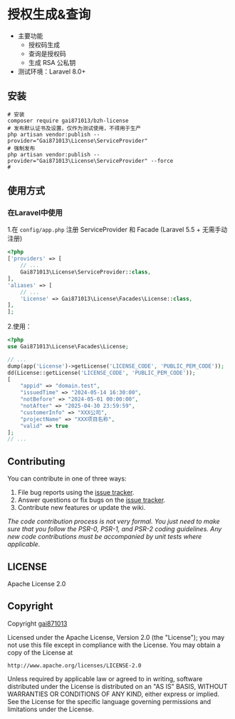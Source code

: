 # 授权生成&查询
- 主要功能
    - 授权码生成
    - 查询是授权码
    - 生成 RSA 公私钥
- 测试环境：Laravel 8.0+

## 安装

```shell
# 安装
composer require gai871013/bzh-license
# 发布默认证书及设置，仅作为测试使用，不得用于生产
php artisan vendor:publish --provider="Gai871013\License\ServiceProvider"
# 强制发布
php artisan vendor:publish --provider="Gai871013\License\ServiceProvider" --force
# 
```

## 使用方式
### 在Laravel中使用
1.在 `config/app.php` 注册 ServiceProvider 和 Facade (Laravel 5.5 + 无需手动注册)
```php
<?php
['providers' => [
    // ...
    Gai871013\License\ServiceProvider::class,
],
'aliases' => [
    // ...
    'License' => Gai871013\License\Facades\License::class,
],
];
```

2.使用：

```php
<?php
use Gai871013\License\Facades\License;

// ...
dump(app('License')->getLicense('LICENSE_CODE', 'PUBLIC_PEM_CODE'));
dd(License::getLicense('LICENSE_CODE', 'PUBLIC_PEM_CODE'));
[
    "appid" => "domain.test",
    "issuedTime" => "2024-05-14 16:30:00",
    "notBefore" => "2024-05-01 00:00:00",
    "notAfter" => "2025-04-30 23:59:59",
    "customerInfo" => "XXX公司",
    "projectName" => "XXX项目名称",
    "valid" => true
];
// ...

```
## Contributing

You can contribute in one of three ways:

1. File bug reports using the [issue tracker](https://github.com/gai871013/bzh-license/issues).
2. Answer questions or fix bugs on the [issue tracker](https://github.com/gai871013/bzh-license/issues).
3. Contribute new features or update the wiki.

_The code contribution process is not very formal. You just need to make sure that you follow the PSR-0, PSR-1, and PSR-2 coding guidelines. Any new code contributions must be accompanied by unit tests where applicable._


## LICENSE
Apache License 2.0

## Copyright
Copyright [gai871013](https://github.com/gai871013/bzh-license)

Licensed under the Apache License, Version 2.0 (the "License");
you may not use this file except in compliance with the License.
You may obtain a copy of the License at

    http://www.apache.org/licenses/LICENSE-2.0

Unless required by applicable law or agreed to in writing, software
distributed under the License is distributed on an "AS IS" BASIS,
WITHOUT WARRANTIES OR CONDITIONS OF ANY KIND, either express or implied.
See the License for the specific language governing permissions and
limitations under the License.

